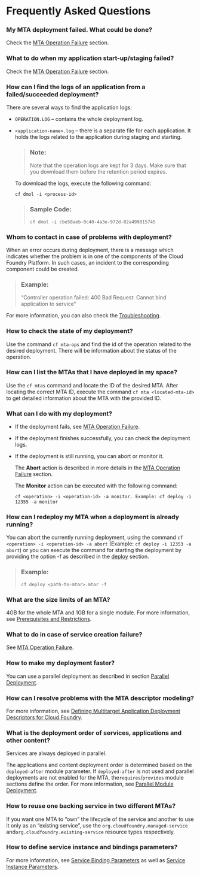 <!-- loio6062ecc852d04d63829f6c9164be928e -->

# Frequently Asked Questions





### My MTA deployment failed. What could be done?

Check the [MTA Operation Failure](mta-operation-failure-f3e97ff.md) section.



### What to do when my application start-up/staging failed?

Check the [MTA Operation Failure](mta-operation-failure-f3e97ff.md) section.



### How can I find the logs of an application from a failed/succeeded deployment?

There are several ways to find the application logs:

-   `OPERATION.LOG` – contains the whole deployment log.

-   `<application-name>.log` – there is a separate file for each application. It holds the logs related to the application during staging and starting.

    > ### Note:  
    > Note that the operation logs are kept for 3 days. Make sure that you download them before the retention period expires.

    To download the logs, execute the following command:

    `cf dmol -i <process-id>`

    > ### Sample Code:  
    > ```
    > cf dmol -i cbe58aeb-0c40-4a3e-972d-82a499815745
    > ```




### Whom to contact in case of problems with deployment?

When an error occurs during deployment, there is a message which indicates whether the problem is in one of the components of the Cloud Foundry Platform. In such cases, an incident to the corresponding component could be created.

> ### Example:  
> “Controller operation failed: 400 Bad Request: Cannot bind application to service” 

For more information, you can also check the [Troubleshooting](troubleshooting-3530af7.md).



### How to check the state of my deployment?

Use the command `cf mta-ops` and find the id of the operation related to the desired deployment. There will be information about the status of the operation.



### How can I list the MTAs that I have deployed in my space?

Use the `cf mtas` command and locate the ID of the desired MTA. After locating the correct MTA ID, execute the command `cf mta <located-mta-id>` to get detailed information about the MTA with the provided ID.



### What can I do with my deployment?

-   If the deployment fails, see [MTA Operation Failure](mta-operation-failure-f3e97ff.md).

-   If the deployment finishes successfully, you can check the deployment logs.

-   If the deployment is still running, you can abort or monitor it.

    The **Abort** action is described in more details in the [MTA Operation Failure](mta-operation-failure-f3e97ff.md) section.

    The **Monitor** action can be executed with the following command:

    `cf <operation> -i <operation-id> -a monitor. Example: cf deploy -i 12355 -a monitor`




### How can I redeploy my MTA when a deployment is already running?

You can abort the currently running deployment, using the command `cf <operation> -i <operation-id> -a abort` \(Example: `cf deploy -i 12353 -a abort`\) or you can execute the command for starting the deployment by providing the option -f as described in the [deploy](../50-administration-and-ops/multitarget-application-commands-for-the-cloud-foundry-environment-65ddb1b.md#loio65ddb1b51a0642148c6b468a759a8a2e__section_irt_3dc_zs) section.

> ### Example:  
> `cf deploy <path-to-mtar>.mtar -f`



### What are the size limits of an MTA?

4GB for the whole MTA and 1GB for a single module. For more information, see [Prerequisites and Restrictions](multitarget-applications-in-the-cloud-foundry-environment-d04fc0e.md#loiod04fc0e2ad894545aebfd7126384307c__section_ph2_r5h_1cb).



### What to do in case of service creation failure?

See [MTA Operation Failure](mta-operation-failure-f3e97ff.md).



### How to make my deployment faster?

You can use a parallel deployment as described in section [Parallel Deployment](parallel-module-deployment-0384158.md#loio038415880116407d89765d26b36653e3__parallel_deployment).



### How can I resolve problems with the MTA descriptor modeling?

For more information, see [Defining Multitarget Application Deployment Descriptors for Cloud Foundry](defining-multitarget-application-deployment-descriptors-for-cloud-foundry-f48880b.md).



### What is the deployment order of services, applications and other content?

Services are always deployed in parallel.

The applications and content deployment order is determined based on the `deployed-after` module parameter. If `deployed-after` is not used and parallel deployments are not enabled for the MTA, the`requires`/`provides` module sections define the order. For more information, see [Parallel Module Deployment](parallel-module-deployment-0384158.md).



### How to reuse one backing service in two different MTAs?

If you want one MTA to “own” the lifecycle of the service and another to use it only as an “existing service”, use the `org.cloudfoundry.managed-service` and`org.cloudfoundry.existing-service` resource types respectively.



### How to define service instance and bindings parameters?

For more information, see [Service Binding Parameters](service-binding-parameters-c7b09b7.md) as well as [Service Instance Parameters](service-instance-parameters-a36df26.md).


